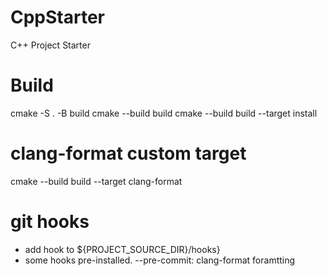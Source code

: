 # CppStarter
C++ Project Starter

# Build
cmake -S . -B build
cmake --build build
cmake --build build --target install

# clang-format custom target
cmake --build build --target clang-format

# git hooks
- add hook to ${PROJECT_SOURCE_DIR}/hooks}
- some hooks pre-installed.
--pre-commit: clang-format foramtting

